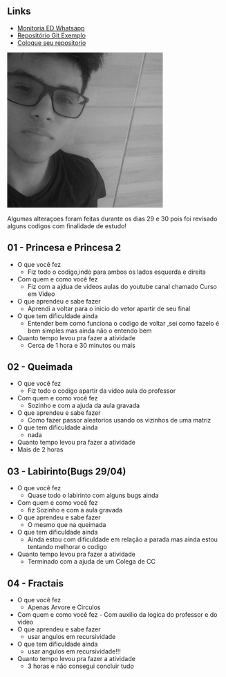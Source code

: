 
## Links
- [Monitoria ED Whatsapp](https://chat.whatsapp.com/7jENvA7CcMjE27zedcAJcK)
- [Repositório Git Exemplo](https://github.com/senapk/exemplo_repositorio_disciplina)
- [Coloque seu repositorio](https://docs.google.com/spreadsheets/d/183SjgFljjI5CpR7VW_t6gIsB4iwprrwAL3hScYRgkI4/edit#gid=0)


![](photo.jpg)

Algumas alteraçoes foram feitas durante os dias 29 e 30 pois foi revisado alguns codigos com finalidade de estudo!

## 01 - Princesa e Princesa 2

- O que você fez
    - Fiz todo o codigo,indo para ambos os lados esquerda e direita
- Com quem e como você fez
    - Fiz com a ajdua de videos aulas do youtube canal chamado Curso em Video
- O que aprendeu e sabe fazer
    - Aprendi a voltar para o inicio do vetor apartir de seu final
- O que tem dificuldade ainda
    - Entender bem como funciona o codigo de voltar ,sei como fazelo é bem simples mas ainda não o entendo bem
- Quanto tempo levou pra fazer a atividade
    - Cerca de 1 hora e 30 minutos ou mais

## 02 - Queimada

- O que você fez
    - Fiz todo o codigo apartir da video aula do professor 
- Com quem e como você fez
    - Sozinho e com a ajuda da aula gravada
- O que aprendeu e sabe fazer
    - Como fazer passor aleatorios usando os vizinhos de uma matriz
- O que tem dificuldade ainda
    - nada
- Quanto tempo levou pra fazer a atividade
 - Mais de 2 horas 

## 03 - Labirinto(Bugs 29/04)

- O que você fez
    - Quase todo o labirinto com alguns bugs ainda
- Com quem e como você fez
    - fiz Sozinho e com a aula gravada
- O que aprendeu e sabe fazer
    - O mesmo que na queimada
- O que tem dificuldade ainda
    - Ainda estou com dificuldade em relação a parada mas ainda estou tentando melhorar o codigo
- Quanto tempo levou pra fazer a atividade
     - Terminado com a ajuda de um Colega de CC
 
## 04 - Fractais

- O que você fez
     - Apenas Arvore e Circulos
- Com quem e como você fez
      - Com auxilio da logica do professor e do video
- O que aprendeu e sabe fazer
   - usar angulos em recursividade
- O que tem dificuldade ainda
   - usar angulos em recursividade!!!
- Quanto tempo levou pra fazer a atividade
   - 3 horas e não consegui concluir tudo
